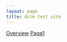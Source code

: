 ```yaml
---
layout: page
title: dslm test site
---
```


[Overview](pages/overview.html)
[Page1](pages/page1.html)
